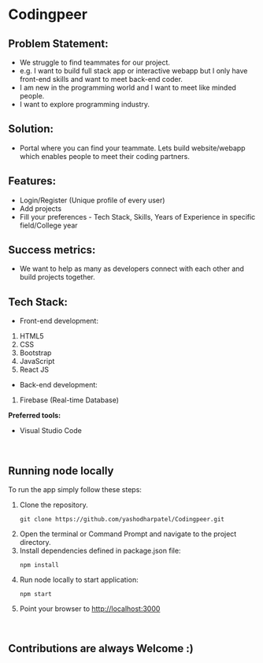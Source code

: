 # Codingpeer

<h2>Problem Statement: </h2>
<ul>
	<li>We struggle to find teammates for our project.</li>
	<li>e.g. I want to build full stack app or interactive webapp but I only have front-end skills and want to meet back-end coder.</li>
	<li>I am new in the programming world and I want to meet like minded people.</li>
	<li>I want to explore programming industry.</li>
</ul>

<h2>Solution: </h2>
<ul>
	<li>Portal where you can find your teammate. Lets build website/webapp which enables people to meet their coding partners.</li>
</ul>

<h2>Features: </h2>
<ul>
	<li>Login/Register (Unique profile of every user)</li>
	<li>Add projects</li>
	<li>Fill your preferences - Tech Stack, Skills, Years of Experience in specific field/College year</li>
</ul>

<h2>Success metrics: </h2>
<ul>
	<li>We want to help as many as developers connect with each other and build projects together.</li>
</ul>

<h2>Tech Stack: </h2>
<ul>
	<li>Front-end development:</li>
</ul>
<ol>
	<li>HTML5</li>
	<li>CSS</li>
	<li>Bootstrap</li>
	<li>JavaScript</li>
	<li>React JS</li>
</ol>

<ul>
	<li>Back-end development:</li>
</ul>
<ol>
	<li>Firebase (Real-time Database)</li>
</ol>

<p><strong>Preferred tools:</strong></p>
<ul>
	<li>Visual Studio Code</li>
</ul>
<br>

<h2>Running node locally</h2>

To run the app simply follow these steps:

<ol>
<li>Clone the repository.
<pre><code>git clone https://github.com/yashodharpatel/Codingpeer.git</code></pre></li>

<li>Open the terminal or Command Prompt and navigate to the project directory.</li>

<li>Install dependencies defined in package.json file:
<pre><code>npm install</code></pre></li>

<li>Run node locally to start application:
<pre><code>npm start</code></pre></li>

<li>Point your browser to <a href="http://localhost:3000">http://localhost:3000</a></li>
</ol>
<br>

<h2>Contributions are always Welcome :)</h2>